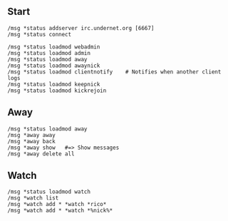 Start
-----

    /msg *status addserver irc.undernet.org [6667]
    /msg *status connect

    /msg *status loadmod webadmin
    /msg *status loadmod admin
    /msg *status loadmod away
    /msg *status loadmod awaynick
    /msg *status loadmod clientnotify    # Notifies when another client logs
    /msg *status loadmod keepnick
    /msg *status loadmod kickrejoin

Away
----

    /msg *status loadmod away
    /msg *away away
    /msg *away back
    /msg *away show   #=> Show messages
    /msg *away delete all

Watch
-----

    /msg *status loadmod watch
    /msg *watch list
    /msg *watch add * *watch *rico*
    /msg *watch add * *watch *%nick%*
